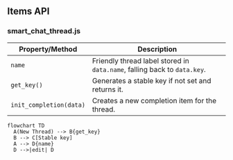 ## Items API

### smart_chat_thread.js

| Property/Method | Description |
| --- | --- |
| `name` | Friendly thread label stored in `data.name`, falling back to `data.key`. |
| `get_key()` | Generates a stable key if not set and returns it. |
| `init_completion(data)` | Creates a new completion item for the thread. |

```mermaid
flowchart TD
  A(New Thread) --> B{get_key}
  B --> C[Stable key]
  A --> D{name}
  D -->|edit| D
```
